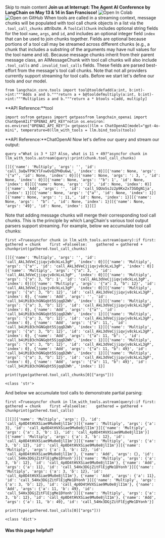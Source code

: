 Skip to main content
**Join us at Interrupt: The Agent AI Conference by LangChain on May 13 & 14 in San Francisco!**
![Open In Colab](https://colab.research.google.com/assets/colab-badge.svg)![Open on GitHub](https://img.shields.io/badge/Open%20on%20GitHub-grey?logo=github&logoColor=white)
When tools are called in a streaming context, message chunks will be populated with tool call chunk objects in a list via the `.tool_call_chunks` attribute. A `ToolCallChunk` includes optional string fields for the tool `name`, `args`, and `id`, and includes an optional integer field `index` that can be used to join chunks together. Fields are optional because portions of a tool call may be streamed across different chunks (e.g., a chunk that includes a substring of the arguments may have null values for the tool name and id).
Because message chunks inherit from their parent message class, an AIMessageChunk with tool call chunks will also include `.tool_calls` and `.invalid_tool_calls` fields. These fields are parsed best-effort from the message's tool call chunks.
Note that not all providers currently support streaming for tool calls. Before we start let's define our tools and our model.
```
from langchain_core.tools import tool@tooldefadd(a:int, b:int)->int:"""Adds a and b."""return a + b@tooldefmultiply(a:int, b:int)->int:"""Multiplies a and b."""return a * btools =[add, multiply]
```

**API Reference:**tool
```
import osfrom getpass import getpassfrom langchain_openai import ChatOpenAIif"OPENAI_API_KEY"notin os.environ:  os.environ["OPENAI_API_KEY"]= getpass()llm = ChatOpenAI(model="gpt-4o-mini", temperature=0)llm_with_tools = llm.bind_tools(tools)
```

**API Reference:**ChatOpenAI
Now let's define our query and stream our output:
```
query ="What is 3 * 12? Also, what is 11 + 49?"asyncfor chunk in llm_with_tools.astream(query):print(chunk.tool_call_chunks)
```

```
[][{'name': 'Multiply', 'args': '', 'id': 'call_3aQwTP9CYlFxwOvQZPHDu6wL', 'index': 0}][{'name': None, 'args': '{"a"', 'id': None, 'index': 0}][{'name': None, 'args': ': 3, ', 'id': None, 'index': 0}][{'name': None, 'args': '"b": 1', 'id': None, 'index': 0}][{'name': None, 'args': '2}', 'id': None, 'index': 0}][{'name': 'Add', 'args': '', 'id': 'call_SQUoSsJz2p9Kx2x73GOgN1ja', 'index': 1}][{'name': None, 'args': '{"a"', 'id': None, 'index': 1}][{'name': None, 'args': ': 11,', 'id': None, 'index': 1}][{'name': None, 'args': ' "b": ', 'id': None, 'index': 1}][{'name': None, 'args': '49}', 'id': None, 'index': 1}][]
```

Note that adding message chunks will merge their corresponding tool call chunks. This is the principle by which LangChain's various tool output parsers support streaming.
For example, below we accumulate tool call chunks:
```
first =Trueasyncfor chunk in llm_with_tools.astream(query):if first:    gathered = chunk    first =Falseelse:    gathered = gathered + chunkprint(gathered.tool_call_chunks)
```

```
[][{'name': 'Multiply', 'args': '', 'id': 'call_AkL3dVeCjjiqvjv8ckLxL3gP', 'index': 0}][{'name': 'Multiply', 'args': '{"a"', 'id': 'call_AkL3dVeCjjiqvjv8ckLxL3gP', 'index': 0}][{'name': 'Multiply', 'args': '{"a": 3, ', 'id': 'call_AkL3dVeCjjiqvjv8ckLxL3gP', 'index': 0}][{'name': 'Multiply', 'args': '{"a": 3, "b": 1', 'id': 'call_AkL3dVeCjjiqvjv8ckLxL3gP', 'index': 0}][{'name': 'Multiply', 'args': '{"a": 3, "b": 12}', 'id': 'call_AkL3dVeCjjiqvjv8ckLxL3gP', 'index': 0}][{'name': 'Multiply', 'args': '{"a": 3, "b": 12}', 'id': 'call_AkL3dVeCjjiqvjv8ckLxL3gP', 'index': 0}, {'name': 'Add', 'args': '', 'id': 'call_b4iMiB3chGNGqbt5SjqqD2Wh', 'index': 1}][{'name': 'Multiply', 'args': '{"a": 3, "b": 12}', 'id': 'call_AkL3dVeCjjiqvjv8ckLxL3gP', 'index': 0}, {'name': 'Add', 'args': '{"a"', 'id': 'call_b4iMiB3chGNGqbt5SjqqD2Wh', 'index': 1}][{'name': 'Multiply', 'args': '{"a": 3, "b": 12}', 'id': 'call_AkL3dVeCjjiqvjv8ckLxL3gP', 'index': 0}, {'name': 'Add', 'args': '{"a": 11,', 'id': 'call_b4iMiB3chGNGqbt5SjqqD2Wh', 'index': 1}][{'name': 'Multiply', 'args': '{"a": 3, "b": 12}', 'id': 'call_AkL3dVeCjjiqvjv8ckLxL3gP', 'index': 0}, {'name': 'Add', 'args': '{"a": 11, "b": ', 'id': 'call_b4iMiB3chGNGqbt5SjqqD2Wh', 'index': 1}][{'name': 'Multiply', 'args': '{"a": 3, "b": 12}', 'id': 'call_AkL3dVeCjjiqvjv8ckLxL3gP', 'index': 0}, {'name': 'Add', 'args': '{"a": 11, "b": 49}', 'id': 'call_b4iMiB3chGNGqbt5SjqqD2Wh', 'index': 1}][{'name': 'Multiply', 'args': '{"a": 3, "b": 12}', 'id': 'call_AkL3dVeCjjiqvjv8ckLxL3gP', 'index': 0}, {'name': 'Add', 'args': '{"a": 11, "b": 49}', 'id': 'call_b4iMiB3chGNGqbt5SjqqD2Wh', 'index': 1}]
```

```
print(type(gathered.tool_call_chunks[0]["args"]))
```

```
<class 'str'>
```

And below we accumulate tool calls to demonstrate partial parsing:
```
first =Trueasyncfor chunk in llm_with_tools.astream(query):if first:    gathered = chunk    first =Falseelse:    gathered = gathered + chunkprint(gathered.tool_calls)
```

```
[][][{'name': 'Multiply', 'args': {}, 'id': 'call_4p0D4tHVXSiae9Mu0e8jlI1m'}][{'name': 'Multiply', 'args': {'a': 3}, 'id': 'call_4p0D4tHVXSiae9Mu0e8jlI1m'}][{'name': 'Multiply', 'args': {'a': 3, 'b': 1}, 'id': 'call_4p0D4tHVXSiae9Mu0e8jlI1m'}][{'name': 'Multiply', 'args': {'a': 3, 'b': 12}, 'id': 'call_4p0D4tHVXSiae9Mu0e8jlI1m'}][{'name': 'Multiply', 'args': {'a': 3, 'b': 12}, 'id': 'call_4p0D4tHVXSiae9Mu0e8jlI1m'}][{'name': 'Multiply', 'args': {'a': 3, 'b': 12}, 'id': 'call_4p0D4tHVXSiae9Mu0e8jlI1m'}, {'name': 'Add', 'args': {}, 'id': 'call_54Hx3DGjZitFlEjgMe1DYonh'}][{'name': 'Multiply', 'args': {'a': 3, 'b': 12}, 'id': 'call_4p0D4tHVXSiae9Mu0e8jlI1m'}, {'name': 'Add', 'args': {'a': 11}, 'id': 'call_54Hx3DGjZitFlEjgMe1DYonh'}][{'name': 'Multiply', 'args': {'a': 3, 'b': 12}, 'id': 'call_4p0D4tHVXSiae9Mu0e8jlI1m'}, {'name': 'Add', 'args': {'a': 11}, 'id': 'call_54Hx3DGjZitFlEjgMe1DYonh'}][{'name': 'Multiply', 'args': {'a': 3, 'b': 12}, 'id': 'call_4p0D4tHVXSiae9Mu0e8jlI1m'}, {'name': 'Add', 'args': {'a': 11, 'b': 49}, 'id': 'call_54Hx3DGjZitFlEjgMe1DYonh'}][{'name': 'Multiply', 'args': {'a': 3, 'b': 12}, 'id': 'call_4p0D4tHVXSiae9Mu0e8jlI1m'}, {'name': 'Add', 'args': {'a': 11, 'b': 49}, 'id': 'call_54Hx3DGjZitFlEjgMe1DYonh'}]
```

```
print(type(gathered.tool_calls[0]["args"]))
```

```
<class 'dict'>
```

#### Was this page helpful?

